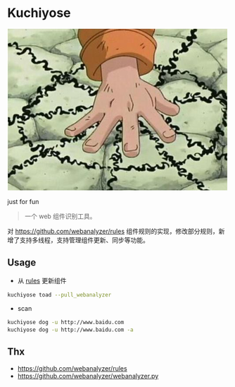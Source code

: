 # Kuchiyose

![](./docs/banner.jpeg)

just for fun

> 一个 web 组件识别工具。

对 https://github.com/webanalyzer/rules 组件规则的实现，修改部分规则，新增了支持多线程，支持管理组件更新、同步等功能。

## Usage

- 从 [rules](https://github.com/webanalyzer/rules) 更新组件

```bash
kuchiyose toad --pull_webanalyzer
```

- scan

```bash
kuchiyose dog -u http://www.baidu.com
kuchiyose dog -u http://www.baidu.com -a
```

## Thx

- https://github.com/webanalyzer/rules
- https://github.com/webanalyzer/webanalyzer.py
